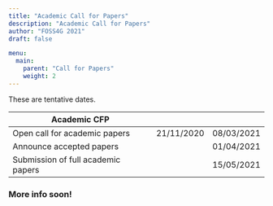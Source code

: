 ```yaml
---
title: "Academic Call for Papers"
description: "Academic Call for Papers"
author: "FOSS4G 2021"
draft: false

menu:
  main:
    parent: "Call for Papers"
    weight: 2
---
```


These are tentative dates.

| Academic CFP                      |            |            |  
|-----------------------------------|------------|------------|                          
|Open call for academic papers      | 21/11/2020 | 08/03/2021 |                            
|Announce accepted papers           |            | 01/04/2021 |     
|Submission of full academic papers |            | 15/05/2021 |    

### **More info soon!**
